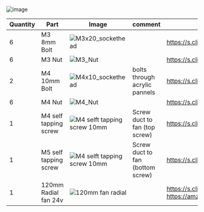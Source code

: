 ![image](https://user-images.githubusercontent.com/37383368/153324149-0bb1519a-0852-44c9-9fa0-fb7a209dff03.png)


| Quantity | Part                         | Image             | comment  | Links  |
| ------ | ----                           | -------              | -----  | -----	|
| 6       | M3 8mm Bolt   | ![M3x20_sockethead](https://user-images.githubusercontent.com/37383368/138380108-e46f6ecc-8347-4887-a00f-4ea8e5e01eab.png) |  | https://s.click.aliexpress.com/e/_9RMap3 |
| 6       | M3 Nut     | ![M3_Nut](https://user-images.githubusercontent.com/37383368/153323904-8850f3cf-3d8e-4f78-86ef-8b6a7e49cb0b.png)  |    | https://s.click.aliexpress.com/e/_AFJSUp |
| 2       | M4 10mm Bolt      | ![M4x10_sockethead](https://user-images.githubusercontent.com/37383368/138378191-8c7cd25b-7301-48db-adb6-9778f5427b2c.png) | bolts through acrylic pannels |  https://s.click.aliexpress.com/e/_9RMap3  |
| 6       | M4 Nut     | ![M4_Nut](https://user-images.githubusercontent.com/37383368/139773342-577feb5c-ef91-4d50-9158-1eb5e9275c0d.png)   |    | https://s.click.aliexpress.com/e/_AFJSUp |
| 1       | M4 self tapping screw      | ![M4 selft tapping screw 10mm](https://user-images.githubusercontent.com/37383368/139773758-b8a2c0a1-aa9a-43af-b9a0-30f72cf6db9c.PNG) | Screw duct to fan (top screw)  |  https://s.click.aliexpress.com/e/_AgKWUZ |
| 1       | M5 self tapping screw      | ![M4 selft tapping screw 10mm](https://user-images.githubusercontent.com/37383368/139773758-b8a2c0a1-aa9a-43af-b9a0-30f72cf6db9c.PNG) | Screw duct to fan (bottom screw)  |  https://s.click.aliexpress.com/e/_AgKWUZ |
| 1       | 120mm Radial fan 24v      | ![120mm fan radial](https://user-images.githubusercontent.com/37383368/139773916-dae3f397-0063-4985-b409-55f16a220c46.PNG) |  |  https://s.click.aliexpress.com/e/_A21Cpb https://amzn.to/3pnRzC8 |
